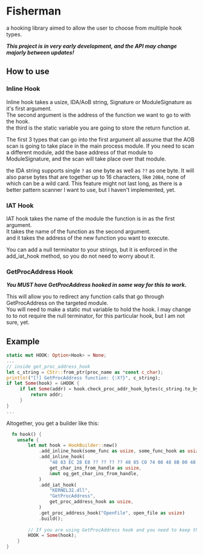 # Fisherman
a hooking library aimed to allow the user to choose from multiple hook types.  

***This project is in very early development, and the API may change majorly between updates!***
## How to use

### Inline Hook
Inline hook takes a usize, IDA/AoB string, Signature or ModuleSignature as it's first argument.  
The second argument is the address of the function we want to go to with the hook.  
the third is the static variable you are going to store the return function at.

The first 3 types that can go into the first argument all assume that the AOB scan is going to take 
place in the main process module. If you need to scan a different module, add the base address of that 
module to ModuleSignature, and the scan will take place over that module.

the IDA string supports single `?` as one byte as well as `??` as one byte. It will also parse bytes that
are together up to 16 characters, like `20B4`, none of which can be a wild card. This feature might not last long, as 
there is a better pattern scanner I want to use, but I haven't implemented, yet. 

### IAT Hook
IAT hook takes the name of the module the function is in as the first argument.  
It takes the name of the function as the second argument.  
and it takes the address of the new function you want to execute.

You can add a null terminator to your strings, but it is enforced in the add_iat_hook method, so you
do not need to worry about it.

### GetProcAddress Hook
***You MUST have GetProcAddress hooked in some way for this to work.***

This will allow you to redirect any function calls that go through GetProcAddress on the targeted module.  
You will need to make a static mut variable to hold the hook. I may change to to not require the null terminator, for
this particular hook, but I am not sure, yet.  


## Example
```rust
static mut HOOK: Option<Hook> = None; 
...
// inside get_proc_address_hook
let c_string = CStr::from_ptr(proc_name as *const c_char);
println!("[!] GetProcAddress function: {:X?}", c_string);
if let Some(hook) = &HOOK {
     if let Some(addr) = hook.check_proc_addr_hook_bytes(c_string.to_bytes_with_nul()) {
         return addr;
     }
}
...
```

Altogether, you get a builder like this:
```rust
  fn hook() {
    unsafe {
        let mut hook = HookBuilder::new()
            .add_inline_hook(some_func as usize, some_func_hook as usize, &mut OG_SOME_FUNC)
            .add_inline_hook(
                "48 83 EC 28 E8 ?? ?? ?? ?? 48 85 C0 74 08 48 8B 00 48 83 C4 28 C3",
                get_char_ins_from_handle as usize,
                &mut og_get_char_ins_from_handle,
            )
            .add_iat_hook(
                "KERNEL32.dll",
                "GetProcAddress",
                get_proc_address_hook as usize,
            )
            .get_proc_address_hook("OpenFile", open_file as usize)
            .build();
        
        // If you are using GetProcAddress hook and you need to keep the hook around.  
        HOOK = Some(hook);
    }
}
```

